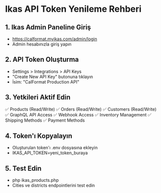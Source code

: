 # Ikas API Token Yenileme Rehberi

## 1. Ikas Admin Paneline Giriş
- https://calformat.myikas.com/admin/login
- Admin hesabınızla giriş yapın

## 2. API Token Oluşturma
- Settings > Integrations > API Keys
- "Create New API Key" butonuna tıklayın
- İsim: "CalFormat Production API"

## 3. Yetkileri Aktif Edin
✅ Products (Read/Write)
✅ Orders (Read/Write) 
✅ Customers (Read/Write)
✅ GraphQL API Access
✅ Webhook Access
✅ Inventory Management
✅ Shipping Methods
✅ Payment Methods

## 4. Token'ı Kopyalayın
- Oluşturulan token'ı .env dosyasına ekleyin
- IKAS_API_TOKEN=yeni_token_buraya

## 5. Test Edin
- php ikas_products.php
- Cities ve districts endpointlerini test edin
